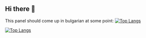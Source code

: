 ## Hi there 👋

<!--
**mihailkondov/mihailkondov** is a ✨ _special_ ✨ repository because its `README.md` (this file) appears on your GitHub profile.

Here are some ideas to get you started:

- 🔭 I’m currently working on ...
- 🌱 I’m currently learning ...
- 👯 I’m looking to collaborate on ...
- 🤔 I’m looking for help with ...
- 💬 Ask me about ...
- 📫 How to reach me: ...
- 😄 Pronouns: ...
- ⚡ Fun fact: ...
-->
This panel should come up in bulgarian at some point:
[![Top Langs](https://github-readme-stats.vercel.app/api/top-langs/?username=mihailkondov&&layout=compact&locale=bg&theme=dark)](https://github.com/anuraghazra/github-readme-stats)

<!-- dark, radical, merko, gruvbox, tokyonight, onedark, cobalt, synthwave, highcontrast, dracula -->

[![Top Langs](https://github-readme-stats.vercel.app/api/top-langs/?username=mihailkondov&&layout=compact&theme=dark)](https://github.com/anuraghazra/github-readme-stats)
